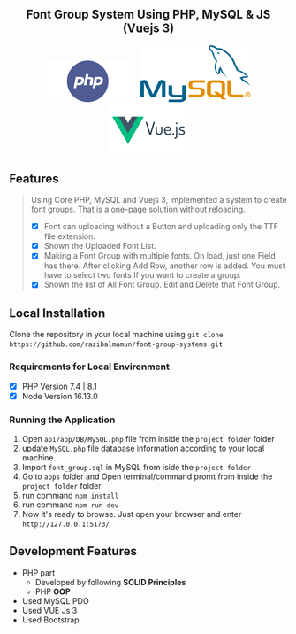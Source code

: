 ## <div align="center">Font Group System Using PHP, MySQL & JS (Vuejs 3)</div>

<p align="center">
<img src="./github/php.png" width="150" alt="PHP logo"></a>&nbsp;&nbsp;&nbsp;&nbsp;
<img width="200" src="./github/mysql.png" alt="MySQL logo"></a>
<img alt="PostgreSQL" width="150" src="./github/vue_3.png" alt="VUE logo">
</p>

## Features

> Using Core PHP, MySQL and Vuejs 3, implemented a system to create font groups. That is a one-page solution without reloading.
> 
> - [x] Font can uploading without a Button and uploading only the TTF file extension.
> - [x] Shown the Uploaded Font List.
> - [x] Making a Font Group with multiple fonts. On load, just one Field has there. After clicking Add Row, another row is added.  You must have to select two fonts If you want to create a group.
> - [x] Shown the list of All Font Group. Edit and Delete that Font Group. 



## Local Installation

Clone the repository in your local machine using `git clone https://github.com/razibalmamun/font-group-systems.git`

### Requirements for Local Environment

-   [x] PHP Version 7.4 | 8.1
-   [x] Node Version 16.13.0

### Running the Application

1.  Open `api/app/DB/MySQL.php` file from inside the `project folder` folder
2.  update `MySQL.php` file database information according to your local machine.
3.  Import `font_group.sql` in MySQL from iside the `project folder`
4.  Go to `apps` folder and Open terminal/command promt from inside the `project folder` folder
5.  run command `npm install` 
6.  run command `npm run dev`
7.  Now it's ready to browse. Just open your browser and enter `http://127.0.0.1:5173/`

## Development Features
-   PHP part
    -   Developed by following **SOLID Principles**    
    -   PHP **OOP**
-   Used MySQL PDO
-   Used VUE Js 3
-   Used Bootstrap 
